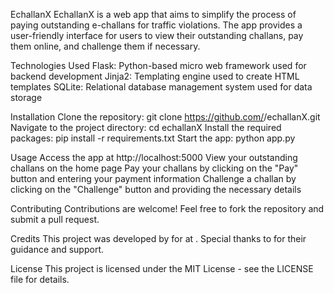 EchallanX
EchallanX is a web app that aims to simplify the process of paying outstanding e-challans for traffic violations. The app provides a user-friendly interface for users to view their outstanding challans, pay them online, and challenge them if necessary.

Technologies Used
Flask: Python-based micro web framework used for backend development
Jinja2: Templating engine used to create HTML templates
SQLite: Relational database management system used for data storage

Installation
Clone the repository: git clone https://github.com/<username>/echallanX.git
Navigate to the project directory: cd echallanX
Install the required packages: pip install -r requirements.txt
Start the app: python app.py

Usage
Access the app at http://localhost:5000
View your outstanding challans on the home page
Pay your challans by clicking on the "Pay" button and entering your payment information
Challenge a challan by clicking on the "Challenge" button and providing the necessary details

Contributing
Contributions are welcome! Feel free to fork the repository and submit a pull request.

Credits
This project was developed by <your name> for <course name> at <university name>. Special thanks to <instructor name> for their guidance and support.

License
This project is licensed under the MIT License - see the LICENSE file for details.
